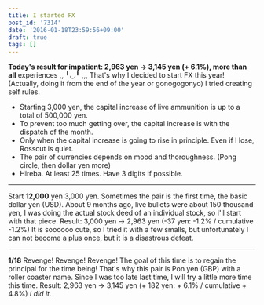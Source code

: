 ```yaml
---
title: I started FX
post_id: '7314'
date: '2016-01-18T23:59:56+09:00'
draft: true
tags: []
---
```


**Today's result for impatient: 2,963 yen → 3,145 yen (+ 6.1%), more than all** experiences ,, ╹◡╹ ,,, That's why I decided to start FX this year! (Actually, doing it from the end of the year or gonogogonyo) I tried creating self rules.

*   Starting 3,000 yen, the capital increase of live ammunition is up to a total of 500,000 yen.
*   To prevent too much getting over, the capital increase is with the dispatch of the month.
*   Only when the capital increase is going to rise in principle. Even if I lose, Rosscut is quiet.
*   The pair of currencies depends on mood and thoroughness. (Pong circle, then dollar yen more)
*   Hireba. At least 25 times. Have 3 digits if possible.

* * *

Start **12,000** yen 3,000 yen. Sometimes the pair is the first time, the basic dollar yen (USD). About 9 months ago, live bullets were about 150 thousand yen, I was doing the actual stock deed of an individual stock, so I'll start with that piece. Result: 3,000 yen → 2,963 yen (-37 yen: -1.2% / cumulative -1.2%) It is soooooo cute, so I tried it with a few smalls, but unfortunately I can not become a plus once, but it is a disastrous defeat.

* * *

**1/18** Revenge! Revenge! Revenge! The goal of this time is to regain the principal for the time being! That's why this pair is Pon yen (GBP) with a roller coaster name. Since I was too late last time, I will try a little more time this time. Result: 2,963 yen → 3,145 yen (+ 182 yen: + 6.1% / cumulative + 4.8%) _I did it._
